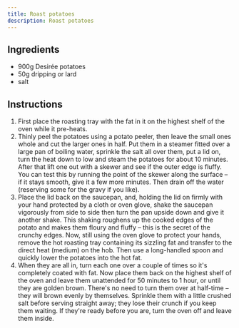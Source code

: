 ```yaml
---
title: Roast potatoes
description: Roast potatoes
---
```


## Ingredients
* 900g Desirée potatoes
* 50g dripping or lard
* salt

## Instructions
1. First place the roasting tray with the fat in it on the highest shelf of the oven while it pre-heats.
1. Thinly peel the potatoes using a potato peeler, then leave the small ones whole and cut the larger ones in half. Put them in a steamer fitted over a large pan of boiling water, sprinkle the salt all over them, put a lid on, turn the heat down to low and steam the potatoes for about 10 minutes. After that lift one out with a skewer and see if the outer edge is fluffy. You can test this by running the point of the skewer along the surface – if it stays smooth, give it a few more minutes. Then drain off the water (reserving some for the gravy if you like).
1. Place the lid back on the saucepan, and, holding the lid on firmly with your hand protected by a cloth or oven glove, shake the saucepan vigorously from side to side then turn the pan upside down and give it another shake. This shaking roughens up the cooked edges of the potato and makes them floury and fluffy – this is the secret of the crunchy edges. Now, still using the oven glove to protect your hands, remove the hot roasting tray containing its sizzling fat and transfer to the direct heat (medium) on the hob. Then use a long-handled spoon and quickly lower the potatoes into the hot fat.
1. When they are all in, turn each one over a couple of times so it's completely coated with fat. Now place them back on the highest shelf of the oven and leave them unattended for 50 minutes to 1 hour, or until they are golden brown. There's no need to turn them over at half-time – they will brown evenly by themselves. Sprinkle them with a little crushed salt before serving straight away; they lose their crunch if you keep them waiting. If they're ready before you are, turn the oven off and leave them inside.